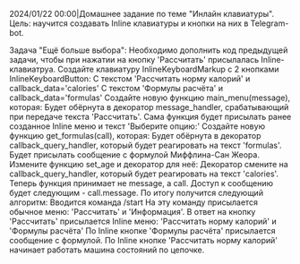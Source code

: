 2024/01/22 00:00|Домашнее задание по теме "Инлайн клавиатуры".
Цель: научится создавать Inline клавиатуры и кнопки на них в Telegram-bot.

Задача "Ещё больше выбора":
Необходимо дополнить код предыдущей задачи, чтобы при нажатии на кнопку 'Рассчитать' присылалась Inline-клавиатруа.
Создайте клавиатуру InlineKeyboardMarkup с 2 кнопками InlineKeyboardButton:
С текстом 'Рассчитать норму калорий' и callback_data='calories'
С текстом 'Формулы расчёта' и callback_data='formulas'
Создайте новую функцию main_menu(message), которая:
Будет обёрнута в декоратор message_handler, срабатывающий при передаче текста 'Рассчитать'.
Сама функция будет присылать ранее созданное Inline меню и текст 'Выберите опцию:'
Создайте новую функцию get_formulas(call), которая:
Будет обёрнута в декоратор callback_query_handler, который будет реагировать на текст 'formulas'.
Будет присылать сообщение с формулой Миффлина-Сан Жеора.
Измените функцию set_age и декоратор для неё:
Декоратор смените на callback_query_handler, который будет реагировать на текст 'calories'.
Теперь функция принимает не message, а call. Доступ к сообщению будет следующим - call.message.
По итогу получится следующий алгоритм:
Вводится команда /start
На эту команду присылается обычное меню: 'Рассчитать' и 'Информация'.
В ответ на кнопку 'Рассчитать' присылается Inline меню: 'Рассчитать норму калорий' и 'Формулы расчёта'
По Inline кнопке 'Формулы расчёта' присылается сообщение с формулой.
По Inline кнопке 'Рассчитать норму калорий' начинает работать машина состояний по цепочке.
